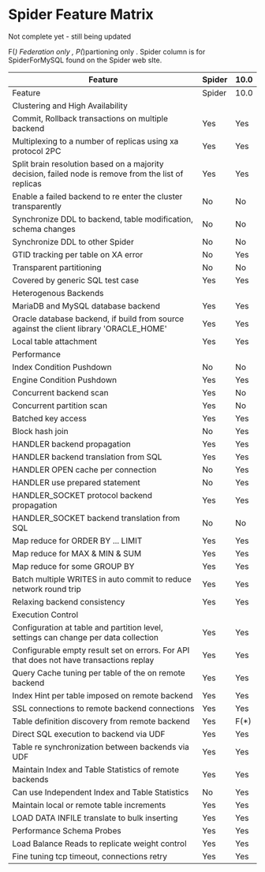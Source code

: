 
# Spider Feature Matrix

Not complete yet - still being updated


F(*) Federation only , P(*)partioning only .
Spider column is for SpiderForMySQL found on the Spider web sIte.



| Feature | Spider | 10.0 |
| --- | --- | --- |
| Feature | Spider | 10.0 |
| Clustering and High Availability |  |  |
| Commit, Rollback transactions on multiple backend | Yes | Yes |
| Multiplexing to a number of replicas using xa protocol 2PC | Yes | Yes |
| Split brain resolution based on a majority decision, failed node is remove from the list of replicas | Yes | Yes |
| Enable a failed backend to re enter the cluster transparently | No | No |
| Synchronize DDL to backend, table modification, schema changes | No | No |
| Synchronize DDL to other Spider | No | No |
| GTID tracking per table on XA error | No | Yes |
| Transparent partitioning | No | No |
| Covered by generic SQL test case | Yes | Yes |
| Heterogenous Backends |  |  |
| MariaDB and MySQL database backend | Yes | Yes |
| Oracle database backend, if build from source against the client library 'ORACLE_HOME' | Yes | Yes |
| Local table attachment | Yes | Yes |
| Performance |  |  |
| Index Condition Pushdown | No | No |
| Engine Condition Pushdown | Yes | Yes |
| Concurrent backend scan | Yes | No |
| Concurrent partition scan | Yes | No |
| Batched key access | Yes | Yes |
| Block hash join | No | Yes |
| HANDLER backend propagation | Yes | Yes |
| HANDLER backend translation from SQL | Yes | Yes |
| HANDLER OPEN cache per connection | No | Yes |
| HANDLER use prepared statement | No | Yes |
| HANDLER_SOCKET protocol backend propagation | Yes | Yes |
| HANDLER_SOCKET backend translation from SQL | No | No |
| Map reduce for ORDER BY ... LIMIT | Yes | Yes |
| Map reduce for MAX & MIN & SUM | Yes | Yes |
| Map reduce for some GROUP BY | Yes | Yes |
| Batch multiple WRITES in auto commit to reduce network round trip | Yes | Yes |
| Relaxing backend consistency | Yes | Yes |
| Execution Control |  |  |
| Configuration at table and partition level, settings can change per data collection | Yes | Yes |
| Configurable empty result set on errors. For API that does not have transactions replay | Yes | Yes |
| Query Cache tuning per table of the on remote backend | Yes | Yes |
| Index Hint per table imposed on remote backend | Yes | Yes |
| SSL connections to remote backend connections | Yes | Yes |
| Table definition discovery from remote backend | Yes | F(*) |
| Direct SQL execution to backend via UDF | Yes | Yes |
| Table re synchronization between backends via UDF | Yes | Yes |
| Maintain Index and Table Statistics of remote backends | Yes | Yes |
| Can use Independent Index and Table Statistics | No | Yes |
| Maintain local or remote table increments | Yes | Yes |
| LOAD DATA INFILE translate to bulk inserting | Yes | Yes |
| Performance Schema Probes | Yes | Yes |
| Load Balance Reads to replicate weight control | Yes | Yes |
| Fine tuning tcp timeout, connections retry | Yes | Yes |


